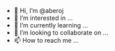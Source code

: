 - 👋 Hi, I’m @aberoj
- 👀 I’m interested in ...
- 🌱 I’m currently learning ...
- 💞️ I’m looking to collaborate on ...
- 📫 How to reach me ...

<!---
aberoj/aberoj is a ✨ special ✨ repository because its `README.md` (this file) appears on your GitHub profile.
You can click the Preview link to take a look at your changes.
--->
